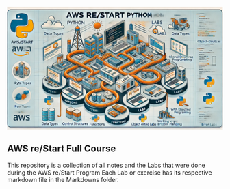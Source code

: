 ![plab](/assets/plabs.webp)

## AWS re/Start Full Course
This repository is a collection of all notes and the Labs that were done during the AWS re/Start Program
Each Lab or exercise has its respective markdown file in the Markdowns folder.